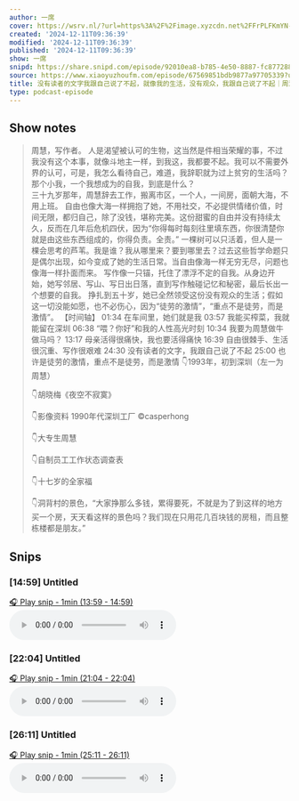 ```yaml
---
author: 一席
cover: https://wsrv.nl/?url=https%3A%2F%2Fimage.xyzcdn.net%2FFrPLFKmYN-81FwGfhfqw-spbwlpQ.jpg&w=200&h=200
created: '2024-12-11T09:36:39'
modified: '2024-12-11T09:36:39'
published: '2024-12-11T09:36:39'
show: 一席
snipd: https://share.snipd.com/episode/92010ea8-b785-4e50-8887-fc8772882945
source: https://www.xiaoyuzhoufm.com/episode/67569851bdb9877a97705339?utm_source=rss
title: 没有读者的文字我跟自己说了不起，就像我的生活，没有观众，我跟自己说了不起｜周慧 一席
type: podcast-episode
---
```



## Show notes
> 周慧，写作者。 
> 人是渴望被认可的生物，这当然是件相当荣耀的事，不过我没有这个本事，就像斗地主一样，到我这，我都要不起。我可以不需要外界的认可，可是，我怎么看待自己，难道，我辞职就为过上贫穷的生活吗？那个小我，一个我想成为的自我，到底是什么？   
> 三十九岁那年，周慧辞去工作，搬离市区，一个人，一间房，面朝大海，不用上班。
> 自由也像大海一样拥抱了她，不用社交，不必提供情绪价值，时间无限，都归自己，除了没钱，堪称完美。这份甜蜜的自由并没有持续太久，反而在几年后危机四伏，因为“你得每时每刻往里填东西，你很清楚你就是由这些东西组成的，你得负责。全责。”
> 一棵树可以只活着，但人是一棵会思考的芦苇。我是谁？我从哪里来？要到哪里去？过去这些哲学命题只是偶尔出现，如今变成了她的生活日常。当自由像海一样无穷无尽，问题也像海一样扑面而来。
> 写作像一只锚，托住了漂浮不定的自我。从身边开始，她写邻居、写山、写日出日落，直到写作触碰记忆和秘密，最后长出一个想要的自我。
> 挣扎到五十岁，她已全然领受这份没有观众的生活；假如这一切没能如愿，也不必伤心，因为“徒劳的激情”，“重点不是徒劳，而是激情”。
> 【时间轴】
> 01:34 在车间里，她们就是我
> 03:57 我能买榨菜，我就能留在深圳
> 06:38 “喂？你好”和我的人性高光时刻
> 10:34 我要为周慧做牛做马吗？
> 13:17 母亲活得很痛快，我也要活得痛快
> 16:39 自由很棘手、生活很沉重、写作很艰难
> 24:30 没有读者的文字，我跟自己说了不起
> 25:00 也许是徒劳的激情，重点不是徒劳，而是激情
> 👇1993年，初到深圳（左一为周慧）
> 
> 👇胡晓梅《夜空不寂寞》
> 
> 👇影像资料 1990年代深圳工厂 ©️casperhong
> 
> 👇大专生周慧
> 
> 👇自制员工工作状态调查表
> 
> 👇十七岁的全家福
> 
> 👇洞背村的景色，“大家挣那么多钱，累得要死，不就是为了到这样的地方买一个房，天天看这样的景色吗？我们现在只用花几百块钱的房租，而且整栋楼都是朋友。”

## Snips
### [14:59] Untitled
[🎧 Play snip - 1min️ (13:59 - 14:59)](https://share.snipd.com/snip/1ca95c2e-f774-40a0-a0db-0930e0aff39c)
<audio controls> <source src="https://dts-api.xiaoyuzhoufm.com/track/5e285326418a84a04627343f/67569851bdb9877a97705339/media.xyzcdn.net/luiTd9CntNnfGBeNdWsLbpsZif56.m4a#t=13:59,14:59"> </audio>
### [22:04] Untitled
[🎧 Play snip - 1min️ (21:04 - 22:04)](https://share.snipd.com/snip/82449b97-a55b-4e5a-a94a-8fd7d975cb5a)
<audio controls> <source src="https://dts-api.xiaoyuzhoufm.com/track/5e285326418a84a04627343f/67569851bdb9877a97705339/media.xyzcdn.net/luiTd9CntNnfGBeNdWsLbpsZif56.m4a#t=21:04,22:04"> </audio>
### [26:11] Untitled
[🎧 Play snip - 1min️ (25:11 - 26:11)](https://share.snipd.com/snip/8fd43aaf-b4b2-4b4c-8c6a-0e8c6af9d5b8)
<audio controls> <source src="https://dts-api.xiaoyuzhoufm.com/track/5e285326418a84a04627343f/67569851bdb9877a97705339/media.xyzcdn.net/luiTd9CntNnfGBeNdWsLbpsZif56.m4a#t=25:11,26:11"> </audio>
